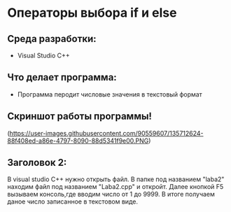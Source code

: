 # Операторы выбора if и else
## Среда разработки:
- Visual Studio C++
## Что делает программа:
- Программа перодит числовые значения в текстовый формат
## Скриншот работы программы!
(https://user-images.githubusercontent.com/90559607/135712624-88f408ed-a86e-4797-8090-88d5341f9e00.PNG)
## Заголовок 2:
В visual studio C++ нужно открыть файл. В папке под названием "laba2" находим файл под названием "Laba2.cpp" и откройт. Далее кнопкой F5 вызываем консоль,где вводим число от 1 до 9999. В итоге получаем даное число записанное в текстовом виде.
